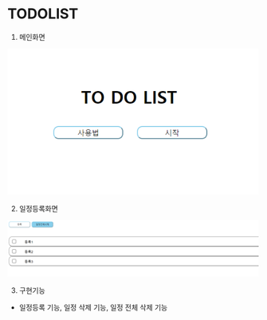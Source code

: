 # TODOLIST

1. 메인화면
<img src="https://github.com/SHIN25-coder/TODOLIST/blob/98f0e9d827bb7496d116eaee449e5e20a4be2f5a/%EC%8B%9C%EC%9E%91%ED%99%94%EB%A9%B4.PNG">

2. 일정등록화면 
<img src="https://github.com/SHIN25-coder/TODOLIST/blob/b899a2d9224f2fe3eb39009902c166577250649c/%EB%93%B1%EB%A1%9D%ED%99%94%EB%A9%B4.PNG">

3. 구현기능
  - 일정등록 기능, 일정 삭제 기능, 일정 전체 삭제 기능
